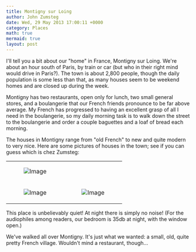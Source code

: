 ```yaml
---
title: Montigny sur Loing
author: John Zumsteg
date: Wed, 29 May 2013 17:00:11 +0000
category: Places
math: true
mermaid: true
layout: post
---
```

I'll tell you a bit about our "home" in France, Montigny sur Loing. We're about an hour south of Paris, by train or car (but who in their right mind would drive in Paris?). The town is about 2,800 people, though the daily population is some less than that, as many houses seem to be weekend homes and are closed up during the week.

Montigny has two restaurants, open only for lunch, two small general stores, and a boulangerie that our French friends pronounce to be far above average. My French has progressed to having an excellent grasp of all I need in the boulangerie, so my daily morning task is to walk down the street to the boulangerie and order a couple baguettes and a loaf of bread each morning.

The houses in Montigny range from "old French" to new and quite modern to very nice. Here are some pictures of houses in the town; see if you can guess which is chez Zumsteg:

<table>
<tr>
<!-- <td.>
<figure>
    <img class='portrait' src="{{ "assets/images/2013/05/DSC02742.jpg" | prepend: site.imageurl | prepend: site.baseurl  }}" alt="Image Missing" />
    <figcaption><em>/DSC02742.jpg</em></figcaption>
</figure>

<td>
<figure>
    <img class='portrait' src="{{ "2013/05/DSC02742.jpg" | prepend: site.imageurl | prepend: site.baseurl  }}" alt="Image" />
    <figcaption><em></em></figcaption>
</figure>

</td> -->
</tr>

<tr>
<td>
<figure>
    <img class='portrait' src="{{ "2013/05/IMG_44781.jpg.jpg" | prepend: site.imageurl | prepend: site.baseurl  }}" alt="Image" />
    <figcaption><em></em></figcaption>
</figure>
</td></tr>
<tr>
<td>
<figure>
    <img class='narrow' src="{{ "/2013/05/DSC02744-21.jpg" | prepend: site.imageurl | prepend: site.baseurl  }}" alt="Image" />
    <figcaption><em></em></figcaption>
</figure>
</td>
<td>
<figure>
    <img class='narrow' src="{{ "2013/05/IMG_44801.jpg" | prepend: site.imageurl | prepend: site.baseurl  }}" alt="Image" />
    <figcaption><em></em></figcaption>
</figure>
</td></tr>
</table>

This place is unbelievably quiet! At night there is simply no noise! (For the audiophiles among readers, our bedroom is 35db at night, with the window open.)

We've walked all over Montigny. It's just what we wanted: a small, old, quite pretty French village. Wouldn't mind a restaurant, though...
